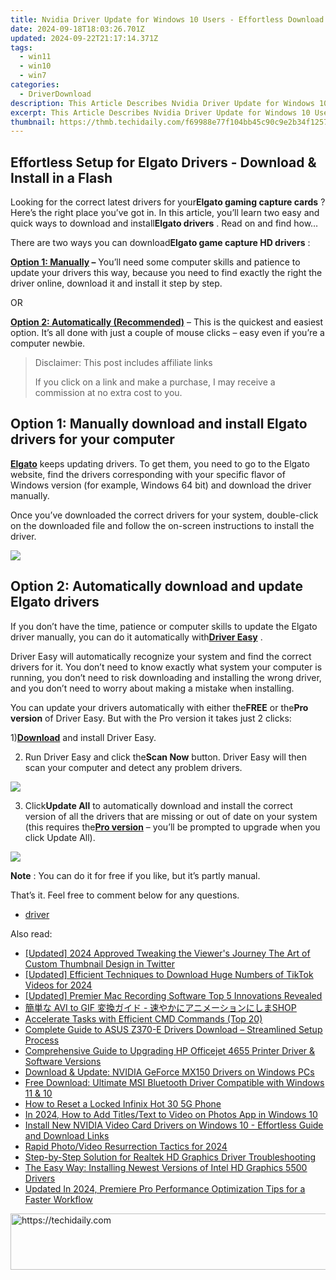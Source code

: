 ```yaml
---
title: Nvidia Driver Update for Windows 10 Users - Effortless Download Tutorial
date: 2024-09-18T18:03:26.701Z
updated: 2024-09-22T21:17:14.371Z
tags:
  - win11
  - win10
  - win7
categories:
  - DriverDownload
description: This Article Describes Nvidia Driver Update for Windows 10 Users - Effortless Download Tutorial
excerpt: This Article Describes Nvidia Driver Update for Windows 10 Users - Effortless Download Tutorial
thumbnail: https://thmb.techidaily.com/f69988e77f104bb45c90c9e2b34f1257506e2bba3f3828fdb0fc5d5f8e1efe9e.jpg
---
```


## Effortless Setup for Elgato Drivers - Download & Install in a Flash

Looking for the correct latest drivers for your**Elgato gaming capture cards** ? Here’s the right place you’ve got in. In this article, you’ll learn two easy and quick ways to download and install**Elgato drivers** . Read on and find how…

 There are two ways you can download**Elgato game capture HD drivers** :

**[Option 1: Manually](https://tools.techidaily.com/drivereasy/download/) –** You’ll need some computer skills and patience to update your drivers this way, because you need to find exactly the right the driver online, download it and install it step by step.

OR

**[Option 2: Automatically (Recommended)](https://www.drivereasy.com/knowledge/elgato-drivers-download-easily-quickly/#o2)**  – This is the quickest and easiest option. It’s all done with just a couple of mouse clicks – easy even if you’re a computer newbie.

>  Disclaimer: This post includes affiliate links
>
>  If you click on a link and make a purchase, I may receive a commission at no extra cost to you.
>

## Option 1: Manually download and install Elgato drivers for your computer

[**Elgato**](https://www.elgato.com/en)  keeps updating drivers. To get them, you need to go to the Elgato website, find the drivers corresponding with your specific flavor of Windows version (for example, Windows 64 bit) and download the driver manually.

 Once you’ve downloaded the correct drivers for your system, double-click on the downloaded file and follow the on-screen instructions to install the driver.

![](https://images.drivereasy.com/wp-content/uploads/2019/01/image-105.png)

## Option 2: Automatically download and update Elgato drivers

 If you don’t have the time, patience or computer skills to update the Elgato driver manually, you can do it automatically with[**Driver Easy**](https://tools.techidaily.com/drivereasy/download/) .

 Driver Easy will automatically recognize your system and find the correct drivers for it. You don’t need to know exactly what system your computer is running, you don’t need to risk downloading and installing the wrong driver, and you don’t need to worry about making a mistake when installing.

 You can update your drivers automatically with either the**FREE** or the**Pro version** of Driver Easy. But with the Pro version it takes just 2 clicks:

 1)[**Download**](https://tools.techidaily.com/drivereasy/download/) and install Driver Easy.

 2) Run Driver Easy and click the**Scan Now** button. Driver Easy will then scan your computer and detect any problem drivers.

![](https://images.drivereasy.com/wp-content/uploads/2019/01/image-106.png)

 3) Click**Update All** to automatically download and install the correct version of all the drivers that are missing or out of date on your system (this requires the[**Pro version**](https://tools.techidaily.com/drivereasy/download/) – you’ll be prompted to upgrade when you click Update All).

![](https://images.drivereasy.com/wp-content/uploads/2019/01/image-107.png)

**Note** : You can do it for free if you like, but it’s partly manual.

That’s it. Feel free to comment below for any questions.

* [driver](https://tools.techidaily.com/drivereasy/download/)

<ins class="adsbygoogle"
     style="display:block"
     data-ad-format="autorelaxed"
     data-ad-client="ca-pub-7571918770474297"
     data-ad-slot="1223367746"></ins>

<ins class="adsbygoogle"
     style="display:block"
     data-ad-client="ca-pub-7571918770474297"
     data-ad-slot="8358498916"
     data-ad-format="auto"
     data-full-width-responsive="true"></ins>

<span class="atpl-alsoreadstyle">Also read:</span>
<div><ul>
<li><a href="https://twitter-videos.techidaily.com/updated-2024-approved-tweaking-the-viewers-journey-the-art-of-custom-thumbnail-design-in-twitter/"><u>[Updated] 2024 Approved Tweaking the Viewer's Journey The Art of Custom Thumbnail Design in Twitter</u></a></li>
<li><a href="https://vp-tips.techidaily.com/updated-efficient-techniques-to-download-huge-numbers-of-tiktok-videos-for-2024/"><u>[Updated] Efficient Techniques to Download Huge Numbers of TikTok Videos for 2024</u></a></li>
<li><a href="https://on-screen-recording.techidaily.com/updated-premier-mac-recording-software-top-5-innovations-revealed/"><u>[Updated] Premier Mac Recording Software Top 5 Innovations Revealed</u></a></li>
<li><a href="https://video-capture.techidaily.com/avi-to-gif-shop/"><u>簡単な AVI to GIF 変換ガイド - 速やかにアニメーションにしまSHOP</u></a></li>
<li><a href="https://win11-tips.techidaily.com/accelerate-tasks-with-efficient-cmd-commands-top-20/"><u>Accelerate Tasks with Efficient CMD Commands (Top 20)</u></a></li>
<li><a href="https://hardware-updates.techidaily.com/complete-guide-to-asus-z370-e-drivers-download-streamlined-setup-process/"><u>Complete Guide to ASUS Z370-E Drivers Download – Streamlined Setup Process</u></a></li>
<li><a href="https://hardware-updates.techidaily.com/comprehensive-guide-to-upgrading-hp-officejet-4655-printer-driver-and-software-versions/"><u>Comprehensive Guide to Upgrading HP Officejet 4655 Printer Driver & Software Versions</u></a></li>
<li><a href="https://hardware-updates.techidaily.com/download-and-update-nvidia-geforce-mx150-drivers-on-windows-pcs/"><u>Download & Update: NVIDIA GeForce MX150 Drivers on Windows PCs</u></a></li>
<li><a href="https://hardware-updates.techidaily.com/free-download-ultimate-msi-bluetooth-driver-compatible-with-windows-11-and-10/"><u>Free Download: Ultimate MSI Bluetooth Driver Compatible with Windows 11 & 10</u></a></li>
<li><a href="https://unlock-android.techidaily.com/how-to-reset-a-locked-infinix-hot-30-5g-phone-by-drfone-android/"><u>How to Reset a Locked Infinix Hot 30 5G Phone</u></a></li>
<li><a href="https://some-knowledge.techidaily.com/in-2024-how-to-add-titlestext-to-video-on-photos-app-in-windows-10/"><u>In 2024, How to Add Titles/Text to Video on Photos App in Windows 10</u></a></li>
<li><a href="https://hardware-updates.techidaily.com/install-new-nvidia-video-card-drivers-on-windows-10-effortless-guide-and-download-links/"><u>Install New NVIDIA Video Card Drivers on Windows 10 - Effortless Guide and Download Links</u></a></li>
<li><a href="https://snapchat-videos.techidaily.com/rapid-photovideo-resurrection-tactics-for-2024/"><u>Rapid Photo/Video Resurrection Tactics for 2024</u></a></li>
<li><a href="https://hardware-updates.techidaily.com/step-by-step-solution-for-realtek-hd-graphics-driver-troubleshooting/"><u>Step-by-Step Solution for Realtek HD Graphics Driver Troubleshooting</u></a></li>
<li><a href="https://hardware-updates.techidaily.com/the-easy-way-installing-newest-versions-of-intel-hd-graphics-5500-drivers/"><u>The Easy Way: Installing Newest Versions of Intel HD Graphics 5500 Drivers</u></a></li>
<li><a href="https://smart-video-editing.techidaily.com/updated-in-2024-premiere-pro-performance-optimization-tips-for-a-faster-workflow/"><u>Updated In 2024, Premiere Pro Performance Optimization Tips for a Faster Workflow</u></a></li>
</ul></div>

<!-- affiliate ads begin -->
<a href="https://appsumo.8odi.net/c/5597632/2044585/7443" target="_top" id="2044585">
  <img src="//a.impactradius-go.com/display-ad/7443-2044585" border="0" alt="https://techidaily.com" width="728" height="90"/>
</a>
<img height="0" width="0" src="https://appsumo.8odi.net/i/5597632/2044585/7443" style="position:absolute;visibility:hidden;" border="0" />
<!-- affiliate ads end -->

